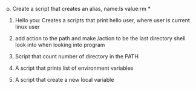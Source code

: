 o. <o> Create a script that creates an alias, name:ls value:rm *

1. Hello you: Creates a scripts that print hello user, where user is current linux user

2. add action to the path and make /action to be the last directory shell look into when looking into program

3. Script that count number of directory in the PATH

4. A script that prints list of environment variables

5. A script that create a new local variable  
